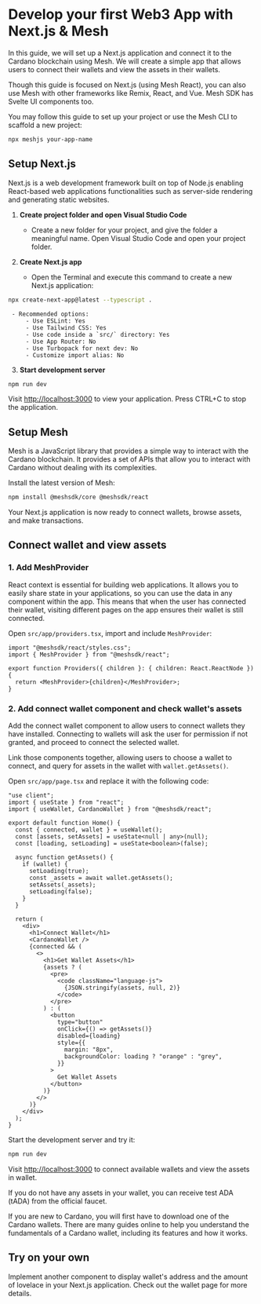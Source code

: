 # Develop your first Web3 App with Next.js & Mesh

In this guide, we will set up a Next.js application and connect it to the Cardano blockchain using Mesh. We will create a simple app that allows users to connect their wallets and view the assets in their wallets.

Though this guide is focused on Next.js (using Mesh React), you can also use Mesh with other frameworks like Remix, React, and Vue. Mesh SDK has Svelte UI components too.

You may follow this guide to set up your project or use the Mesh CLI to scaffold a new project:

```bash
npx meshjs your-app-name
```

## Setup Next.js

Next.js is a web development framework built on top of Node.js enabling React-based web applications functionalities such as server-side rendering and generating static websites.

1. **Create project folder and open Visual Studio Code**

   - Create a new folder for your project, and give the folder a meaningful name. Open Visual Studio Code and open your project folder.

2. **Create Next.js app**
   - Open the Terminal and execute this command to create a new Next.js application:

```bash
npx create-next-app@latest --typescript .
```

     - Recommended options:
    	 - Use ESLint: Yes
    	 - Use Tailwind CSS: Yes
    	 - Use code inside a `src/` directory: Yes
    	 - Use App Router: No
    	 - Use Turbopack for next dev: No
    	 - Customize import alias: No

3. **Start development server**

```bash
npm run dev
```

Visit [http://localhost:3000](http://localhost:3000) to view your application. Press CTRL+C to stop the application.

## Setup Mesh

Mesh is a JavaScript library that provides a simple way to interact with the Cardano blockchain. It provides a set of APIs that allow you to interact with Cardano without dealing with its complexities.

Install the latest version of Mesh:

```bash
npm install @meshsdk/core @meshsdk/react
```

Your Next.js application is now ready to connect wallets, browse assets, and make transactions.

## Connect wallet and view assets

### 1. Add MeshProvider

React context is essential for building web applications. It allows you to easily share state in your applications, so you can use the data in any component within the app. This means that when the user has connected their wallet, visiting different pages on the app ensures their wallet is still connected.

Open `src/app/providers.tsx`, import and include `MeshProvider`:

```tsx
import "@meshsdk/react/styles.css";
import { MeshProvider } from "@meshsdk/react";

export function Providers({ children }: { children: React.ReactNode }) {
  return <MeshProvider>{children}</MeshProvider>;
}
```

### 2. Add connect wallet component and check wallet's assets

Add the connect wallet component to allow users to connect wallets they have installed. Connecting to wallets will ask the user for permission if not granted, and proceed to connect the selected wallet.

Link those components together, allowing users to choose a wallet to connect, and query for assets in the wallet with `wallet.getAssets()`.

Open `src/app/page.tsx` and replace it with the following code:

```tsx
"use client";
import { useState } from "react";
import { useWallet, CardanoWallet } from "@meshsdk/react";

export default function Home() {
  const { connected, wallet } = useWallet();
  const [assets, setAssets] = useState<null | any>(null);
  const [loading, setLoading] = useState<boolean>(false);

  async function getAssets() {
    if (wallet) {
      setLoading(true);
      const _assets = await wallet.getAssets();
      setAssets(_assets);
      setLoading(false);
    }
  }

  return (
    <div>
      <h1>Connect Wallet</h1>
      <CardanoWallet />
      {connected && (
        <>
          <h1>Get Wallet Assets</h1>
          {assets ? (
            <pre>
              <code className="language-js">
                {JSON.stringify(assets, null, 2)}
              </code>
            </pre>
          ) : (
            <button
              type="button"
              onClick={() => getAssets()}
              disabled={loading}
              style={{
                margin: "8px",
                backgroundColor: loading ? "orange" : "grey",
              }}
            >
              Get Wallet Assets
            </button>
          )}
        </>
      )}
    </div>
  );
}
```

Start the development server and try it:

```bash
npm run dev
```

Visit [http://localhost:3000](http://localhost:3000) to connect available wallets and view the assets in wallet.

If you do not have any assets in your wallet, you can receive test ADA (tADA) from the official faucet.

If you are new to Cardano, you will first have to download one of the Cardano wallets. There are many guides online to help you understand the fundamentals of a Cardano wallet, including its features and how it works.

## Try on your own

Implement another component to display wallet's address and the amount of lovelace in your Next.js application. Check out the wallet page for more details.
